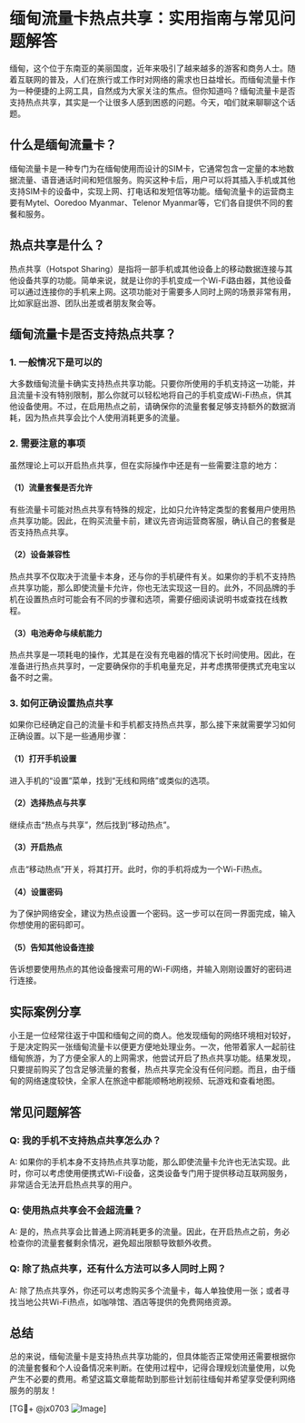 # 缅甸流量卡热点共享：实用指南与常见问题解答

缅甸，这个位于东南亚的美丽国度，近年来吸引了越来越多的游客和商务人士。随着互联网的普及，人们在旅行或工作时对网络的需求也日益增长。而缅甸流量卡作为一种便捷的上网工具，自然成为大家关注的焦点。但你知道吗？缅甸流量卡是否支持热点共享，其实是一个让很多人感到困惑的问题。今天，咱们就来聊聊这个话题。

## 什么是缅甸流量卡？

缅甸流量卡是一种专门为在缅甸使用而设计的SIM卡，它通常包含一定量的本地数据流量、语音通话时间和短信服务。购买这种卡后，用户可以将其插入手机或其他支持SIM卡的设备中，实现上网、打电话和发短信等功能。缅甸流量卡的运营商主要有Mytel、Ooredoo Myanmar、Telenor Myanmar等，它们各自提供不同的套餐和服务。

## 热点共享是什么？

热点共享（Hotspot Sharing）是指将一部手机或其他设备上的移动数据连接与其他设备共享的功能。简单来说，就是让你的手机变成一个Wi-Fi路由器，其他设备可以通过连接你的手机来上网。这项功能对于需要多人同时上网的场景非常有用，比如家庭出游、团队出差或者朋友聚会等。

## 缅甸流量卡是否支持热点共享？

### 1. **一般情况下是可以的**
大多数缅甸流量卡确实支持热点共享功能。只要你所使用的手机支持这一功能，并且流量卡没有特别限制，那么你就可以轻松地将自己的手机变成Wi-Fi热点，供其他设备使用。不过，在启用热点之前，请确保你的流量套餐足够支持额外的数据消耗，因为热点共享会比个人使用消耗更多的流量。

### 2. **需要注意的事项**
虽然理论上可以开启热点共享，但在实际操作中还是有一些需要注意的地方：

#### （1）流量套餐是否允许
有些流量卡可能对热点共享有特殊的规定，比如只允许特定类型的套餐用户使用热点共享功能。因此，在购买流量卡前，建议先咨询运营商客服，确认自己的套餐是否支持热点共享。

#### （2）设备兼容性
热点共享不仅取决于流量卡本身，还与你的手机硬件有关。如果你的手机不支持热点共享功能，那么即使流量卡允许，你也无法实现这一目的。此外，不同品牌的手机在设置热点时可能会有不同的步骤和选项，需要仔细阅读说明书或查找在线教程。

#### （3）电池寿命与续航能力
热点共享是一项耗电的操作，尤其是在没有充电器的情况下长时间使用。因此，在准备进行热点共享时，一定要确保你的手机电量充足，并考虑携带便携式充电宝以备不时之需。

### 3. **如何正确设置热点共享**
如果你已经确定自己的流量卡和手机都支持热点共享，那么接下来就需要学习如何正确设置。以下是一些通用步骤：

#### （1）打开手机设置
进入手机的“设置”菜单，找到“无线和网络”或类似的选项。

#### （2）选择热点与共享
继续点击“热点与共享”，然后找到“移动热点”。

#### （3）开启热点
点击“移动热点”开关，将其打开。此时，你的手机将成为一个Wi-Fi热点。

#### （4）设置密码
为了保护网络安全，建议为热点设置一个密码。这一步可以在同一界面完成，输入你想使用的密码即可。

#### （5）告知其他设备连接
告诉想要使用热点的其他设备搜索可用的Wi-Fi网络，并输入刚刚设置好的密码进行连接。

## 实际案例分享

小王是一位经常往返于中国和缅甸之间的商人。他发现缅甸的网络环境相对较好，于是决定购买一张缅甸流量卡以便更方便地处理业务。一次，他带着家人一起前往缅甸旅游，为了方便全家人的上网需求，他尝试开启了热点共享功能。结果发现，只要提前购买了包含足够流量的套餐，热点共享完全没有任何问题。而且，由于缅甸的网络速度较快，全家人在旅途中都能顺畅地刷视频、玩游戏和查看地图。

## 常见问题解答

### Q: 我的手机不支持热点共享怎么办？
A: 如果你的手机本身不支持热点共享功能，那么即使流量卡允许也无法实现。此时，你可以考虑使用便携式Wi-Fi设备，这类设备专门用于提供移动互联网服务，非常适合无法开启热点共享的用户。

### Q: 使用热点共享会不会超流量？
A: 是的，热点共享会比普通上网消耗更多的流量。因此，在开启热点之前，务必检查你的流量套餐剩余情况，避免超出限额导致额外收费。

### Q: 除了热点共享，还有什么方法可以多人同时上网？
A: 除了热点共享外，你还可以考虑购买多个流量卡，每人单独使用一张；或者寻找当地公共Wi-Fi热点，如咖啡馆、酒店等提供的免费网络资源。

## 总结

总的来说，缅甸流量卡是支持热点共享功能的，但具体能否正常使用还需要根据你的流量套餐和个人设备情况来判断。在使用过程中，记得合理规划流量使用，以免产生不必要的费用。希望这篇文章能帮助到那些计划前往缅甸并希望享受便利网络服务的朋友！

[TG💪+ @jx0703 ![Image](https://github.com/user-attachments/assets/dbca1d08-cadb-493c-b0ec-ad6f7a83f270)]